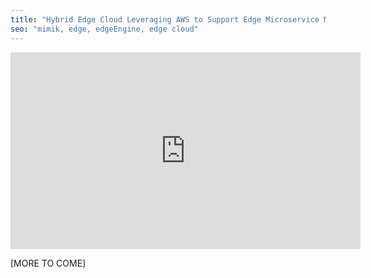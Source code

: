 ```yaml
---
title: "Hybrid Edge Cloud Leveraging AWS to Support Edge Microservice Mesh"
seo: "mimik, edge, edgeEngine, edge cloud"
---
```


<iframe width="560" height="315" src="https://www.youtube.com/embed/-S-R7MWRpaI" title="YouTube video player" frameborder="0" allow="accelerometer; autoplay; clipboard-write; encrypted-media; gyroscope; picture-in-picture" allowfullscreen></iframe>

[MORE TO COME]